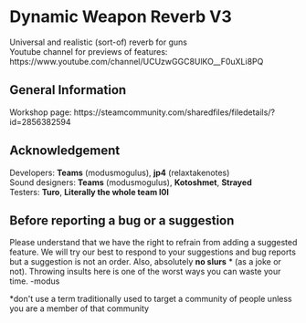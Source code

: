 <h1>Dynamic Weapon Reverb V3</h1>
<p>Universal and realistic (sort-of) reverb for guns<br>Youtube channel for previews of features: https://www.youtube.com/channel/UCUzwGGC8UlKO__F0uXLi8PQ</p>

<h2>General Information</h2>
<p>Workshop page: https://steamcommunity.com/sharedfiles/filedetails/?id=2856382594</p>

<h2>Acknowledgement</h2>
<p>Developers: <b>Teams</b> (modusmogulus), <b>jp4</b> (relaxtakenotes)<br> Sound designers: <b>Teams</b> (modusmogulus), <b>Kotoshmet</b>, <b>Strayed</b><br>Testers: <b>Turo</b>, <b>Literally the whole team l0l</b></p>


<h2>Before reporting a bug or a suggestion</h2>
<p> Please understand that we have the right to refrain from adding a suggested feature. We will try our best to respond to your suggestions and bug reports but a suggestion is not an order. Also, absolutely <b>no slurs</b> * (as a joke or not). Throwing insults here is one of the worst ways you can waste your time. -modus

*don't use a term traditionally used to target a community of people unless you are a member of that community
